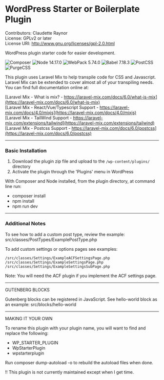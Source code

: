 # WordPress Starter or Boilerplate Plugin
Contributors: Claudette Raynor \
License: GPLv2 or later \
License URI: http://www.gnu.org/licenses/gpl-2.0.html

WordPress plugin starter code for easier development.

![Composer](https://img.shields.io/badge/Composer-brightgreen)
![Node 14.17.0](https://img.shields.io/badge/Node-14.17.0-brightgreen)
![WebPack 5.74.0](https://img.shields.io/badge/WebPack-5.74.0-brightgreen)
![Babel 7.18.3](https://img.shields.io/badge/Babel-7.18.3-brightgreen)
![PostCSS](https://img.shields.io/badge/PostCSS-brightgreen)
![PurgeCSS](https://img.shields.io/badge/PurgeCSS-brightgreen)

This plugin uses Laravel Mix to help transpile code for CSS and Javascript. Laravel Mix can be extended to cover almost all of your transpiling needs. You can find full documentation online at: 

[Laravel Mix - What is mix? - https://laravel-mix.com/docs/6.0/what-is-mix](https://laravel-mix.com/docs/6.0/what-is-mix) \
[Laravel Mix - React/Vue/Typescript Support - https://laravel-mix.com/docs/4.0/mixjs](https://laravel-mix.com/docs/4.0/mixjs) \
[Laravel Mix - TailWind Support - https://laravel-mix.com/extensions/tailwind](https://laravel-mix.com/extensions/tailwind) \
[Laravel Mix - Postcss Support - https://laravel-mix.com/docs/6.0/postcss](https://laravel-mix.com/docs/6.0/postcss) 

---
### Basic Installation
1. Download the plugin zip file and upload to the `/wp-content/plugins/` directory
2. Activate the plugin through the 'Plugins' menu in WordPress

With Composer and Node installed, from the plugin directory, at command line run: 
- composer install
- npm install
- npm run dev 

---
### Additional Notes

To see how to add a custom post type, review the example: src/classes/PostTypes/ExamplePostType.php

To add custom settings or options pages see examples:
```
/src/classes/Settings/ExampleACFSettingsPage.php
/src/classes/Settings/ExampleSettingsPage.php
/src/classes/Settings/ExampleSettingsSubPage.php
```

Note: You will need the ACF plugin if you implement the ACF settings page.

----------------
GUTENBERG BLOCKS 

Gutenberg blocks can be registered in JavaScript. See hello-world block as an example: src/blocks/hello-world

------------------
MAKING IT YOUR OWN

To rename this plugin with your plugin name, you will want to find and replace the following: 
- WP_STARTER_PLUGIN
- WpStarterPlugin
- wpstarterplugin

Run composer dump-autoload -o to rebuild the autoload files when done.

!! This plugin is not currently maintained except when I get time.
